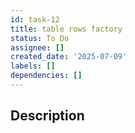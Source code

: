 ```yaml
---
id: task-12
title: table rows factory
status: To Do
assignee: []
created_date: '2025-07-09'
labels: []
dependencies: []
---
```


## Description

